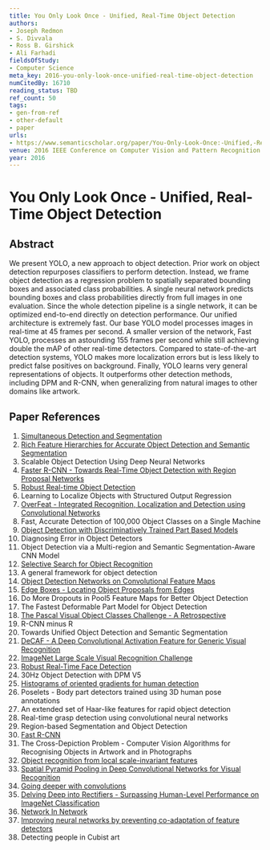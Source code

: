 ```yaml
---
title: You Only Look Once - Unified, Real-Time Object Detection
authors:
- Joseph Redmon
- S. Divvala
- Ross B. Girshick
- Ali Farhadi
fieldsOfStudy:
- Computer Science
meta_key: 2016-you-only-look-once-unified-real-time-object-detection
numCitedBy: 16710
reading_status: TBD
ref_count: 50
tags:
- gen-from-ref
- other-default
- paper
urls:
- https://www.semanticscholar.org/paper/You-Only-Look-Once:-Unified,-Real-Time-Object-Redmon-Divvala/f8e79ac0ea341056ef20f2616628b3e964764cfd?sort=total-citations
venue: 2016 IEEE Conference on Computer Vision and Pattern Recognition (CVPR)
year: 2016
---
```


# You Only Look Once - Unified, Real-Time Object Detection

## Abstract

We present YOLO, a new approach to object detection. Prior work on object detection repurposes classifiers to perform detection. Instead, we frame object detection as a regression problem to spatially separated bounding boxes and associated class probabilities. A single neural network predicts bounding boxes and class probabilities directly from full images in one evaluation. Since the whole detection pipeline is a single network, it can be optimized end-to-end directly on detection performance. Our unified architecture is extremely fast. Our base YOLO model processes images in real-time at 45 frames per second. A smaller version of the network, Fast YOLO, processes an astounding 155 frames per second while still achieving double the mAP of other real-time detectors. Compared to state-of-the-art detection systems, YOLO makes more localization errors but is less likely to predict false positives on background. Finally, YOLO learns very general representations of objects. It outperforms other detection methods, including DPM and R-CNN, when generalizing from natural images to other domains like artwork.

## Paper References

1. [Simultaneous Detection and Segmentation](2014-simultaneous-detection-and-segmentation)
2. [Rich Feature Hierarchies for Accurate Object Detection and Semantic Segmentation](2014-rich-feature-hierarchies-for-accurate-object-detection-and-semantic-segmentation)
3. Scalable Object Detection Using Deep Neural Networks
4. [Faster R-CNN - Towards Real-Time Object Detection with Region Proposal Networks](2015-faster-r-cnn.md)
5. [Robust Real-time Object Detection](2001-robust-real-time-object-detection)
6. Learning to Localize Objects with Structured Output Regression
7. [OverFeat - Integrated Recognition, Localization and Detection using Convolutional Networks](2014-overfeat-integrated-recognition-localization-and-detection-using-convolutional-networks)
8. Fast, Accurate Detection of 100,000 Object Classes on a Single Machine
9. [Object Detection with Discriminatively Trained Part Based Models](2009-object-detection-with-discriminatively-trained-part-based-models)
10. Diagnosing Error in Object Detectors
11. Object Detection via a Multi-region and Semantic Segmentation-Aware CNN Model
12. [Selective Search for Object Recognition](2013-selective-search-for-object-recognition)
13. A general framework for object detection
14. [Object Detection Networks on Convolutional Feature Maps](2017-object-detection-networks-on-convolutional-feature-maps)
15. [Edge Boxes - Locating Object Proposals from Edges](2014-edge-boxes-locating-object-proposals-from-edges)
16. Do More Dropouts in Pool5 Feature Maps for Better Object Detection
17. The Fastest Deformable Part Model for Object Detection
18. [The Pascal Visual Object Classes Challenge - A Retrospective](2014-the-pascal-visual-object-classes-challenge-a-retrospective)
19. R-CNN minus R
20. Towards Unified Object Detection and Semantic Segmentation
21. [DeCAF - A Deep Convolutional Activation Feature for Generic Visual Recognition](2014-decaf-a-deep-convolutional-activation-feature-for-generic-visual-recognition)
22. [ImageNet Large Scale Visual Recognition Challenge](2015-imagenet-large-scale-visual-recognition-challenge)
23. [Robust Real-Time Face Detection](2001-robust-real-time-face-detection)
24. 30Hz Object Detection with DPM V5
25. [Histograms of oriented gradients for human detection](2005-histograms-of-oriented-gradients-for-human-detection)
26. Poselets - Body part detectors trained using 3D human pose annotations
27. An extended set of Haar-like features for rapid object detection
28. Real-time grasp detection using convolutional neural networks
29. Region-based Segmentation and Object Detection
30. [Fast R-CNN](2015-fast-r-cnn)
31. The Cross-Depiction Problem - Computer Vision Algorithms for Recognising Objects in Artwork and in Photographs
32. [Object recognition from local scale-invariant features](1999-object-recognition-from-local-scale-invariant-features)
33. [Spatial Pyramid Pooling in Deep Convolutional Networks for Visual Recognition](2015-spatial-pyramid-pooling-in-deep-convolutional-networks-for-visual-recognition)
34. [Going deeper with convolutions](2015-going-deeper-with-convolutions)
35. [Delving Deep into Rectifiers - Surpassing Human-Level Performance on ImageNet Classification](2015-delving-deep-into-rectifiers-surpassing-human-level-performance-on-imagenet-classification)
36. [Network In Network](2014-network-in-network)
37. [Improving neural networks by preventing co-adaptation of feature detectors](2012-improving-neural-networks-by-preventing-co-adaptation-of-feature-detectors)
38. Detecting people in Cubist art
